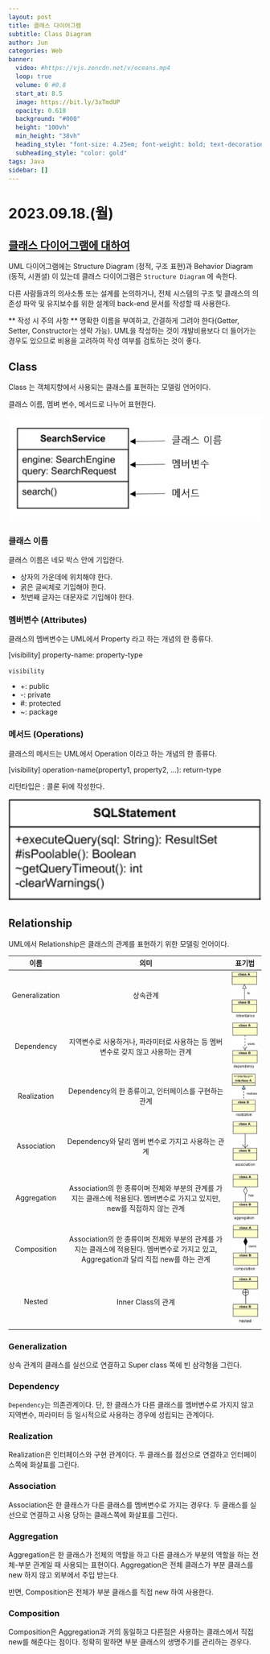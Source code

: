 ```yaml
---
layout: post
title: 클래스 다이어그램
subtitle: Class Diagram
author: Jun
categories: Web
banner:
  video: #https://vjs.zencdn.net/v/oceans.mp4
  loop: true
  volume: 0 #0.8
  start_at: 8.5
  image: https://bit.ly/3xTmdUP
  opacity: 0.618
  background: "#000"
  height: "100vh"
  min_height: "38vh"
  heading_style: "font-size: 4.25em; font-weight: bold; text-decoration: underline"
  subheading_style: "color: gold"
tags: Java
sidebar: []
---
```


# 2023.09.18.(월)

## [클래스 다이어그램에 대하여](https://infinitejava.tistory.com/61)

UML 다이어그램에는 Structure Diagram (정적, 구조 표현)과 Behavior Diagram (동적, 시퀀셜) 이 있는데 클래스 다이어그램은 `Structure Diagram` 에 속한다.

다른 사람들과의 의사소통 또는 설계를 논의하거나, 전체 시스템의 구조 및 클래스의 의존성 파악 및 유지보수를 위한 설계의 back-end 문서를 작성할 때 사용한다.

** 작성 시 주의 사항 **
명확한 이름을 부여하고, 간결하게 그려야 한다(Getter, Setter, Constructor는 생략 가능). UML을 작성하는 것이 개발비용보다 더 들어가는 경우도 있으므로 비용을 고려하여 작성 여부를 검토하는 것이 좋다.

## Class

Class 는 객체지향에서 사용되는 클래스를 표현하는 모델링 언어이다.

클래스 이름, 멤벼 변수, 메서드로 나누어 표현한다.

![클래스 다이어그램](/assets/images/banners/2023-09-18/classdiagram.png)

### 클래스 이름

클래스 이름은 네모 박스 안에 기입한다.

- 상자의 가운데에 위치해야 한다.
- 굵은 글씨체로 기입해야 한다.
- 첫번째 글자는 대문자로 기입해야 한다.

### 멤버변수 (Attributes)

클래스의 멤버변수는 UML에서 Property 라고 하는 개념의 한 종류다.

[visibility] property-name: property-type

`visibility`

- +: public
- -: private
- #: protected
- ~: package

### 메서드 (Operations)

클래스의 메서드는 UML에서 Operation 이라고 하는 개념의 한 종류다.

[visibility] operation-name(property1, property2, ...): return-type

리턴타입은 : 콜론 뒤에 작성한다.

![클래스 다이어그램2](/assets/images/banners/2023-09-18/classdiagram2.png)

## Relationship

UML에서 Relationship은 클래스의 관계를 표현하기 위한 모델링 언어이다.

|      이름      |                                                                   의미                                                                   |                                 표기법                                  |
| :------------: | :--------------------------------------------------------------------------------------------------------------------------------------: | :---------------------------------------------------------------------: |
| Generalization |                                                                 상속관계                                                                 | ![Generalization](/assets/images/banners/2023-09-18/relationship1.jpeg) |
|   Dependency   |                            지역변수로 사용하거나, 파라미터로 사용하는 등 멤버 변수로 갖지 않고 사용하는 관계                             |   ![Dependency](/assets/images/banners/2023-09-18/relationship2.jpeg)   |
|  Realization   |                                           Dependency의 한 종류이고, 인터페이스를 구현하는 관계                                           |  ![Realization](/assets/images/banners/2023-09-18/relationship3.jpeg)   |
|  Association   |                                            Dependency와 달리 멤버 변수로 가지고 사용하는 관계                                            |  ![Association](/assets/images/banners/2023-09-18/relationship4.jpeg)   |
|  Aggregation   |       Association의 한 종류이며 전체와 부분의 관계를 가지는 클래스에 적용된다. 멤버변수로 가지고 있지만, new를 직접하지 않는 관계        |  ![Aggregation](/assets/images/banners/2023-09-18/relationship5.jpeg)   |
|  Composition   | Association의 한 종류이며 전체와 부분의 관계를 가지는 클래스에 적용된다. 멤버변수로 가지고 있고, Aggregation과 달리 직접 new를 하는 관계 |  ![Composition](/assets/images/banners/2023-09-18/relationship6.jpeg)   |
|     Nested     |                                                            Inner Class의 관계                                                            |     ![Nested](/assets/images/banners/2023-09-18/relationship7.jpeg)     |

### Generalization

상속 관계의 클래스를 실선으로 연결하고 Super class 쪽에 빈 삼각형을 그린다.

### Dependency

`Dependency`는 의존관계이다. 단, 한 클래스가 다른 클래스를 멤버변수로 가지지 않고 지역변수, 파라미터 등 일시적으로 사용하는 경우에 성립되는 관계이다.

### Realization

Realization은 인터페이스와 구현 관계이다. 두 클래스를 점선으로 연결하고 인터페이스쪽에 화살표를 그린다.

### Association

Association은 한 클래스가 다른 클래스를 멤버변수로 가지는 경우다. 두 클래스를 실선으로 연결하고 사용 당하는 클래스쪽에 화살표를 그린다.

### Aggregation

Aggregation은 한 클래스가 전체의 역할을 하고 다른 클래스가 부분의 역할을 하는 전체-부분 관계일 때 사용되는 표현이다.
Aggregation은 전체 클래스가 부분 클래스를 new 하지 않고 외부에서 주입 받는다.

반면, Composition은 전체가 부분 클래스를 직접 new 하여 사용한다.

### Composition

Composition은 Aggregation과 거의 동일하고 다른점은 사용하는 클래스에서 직접 new를 해준다는 점이다.
정확히 말하면 부분 클래스의 생명주기를 관리하는 경우다.
